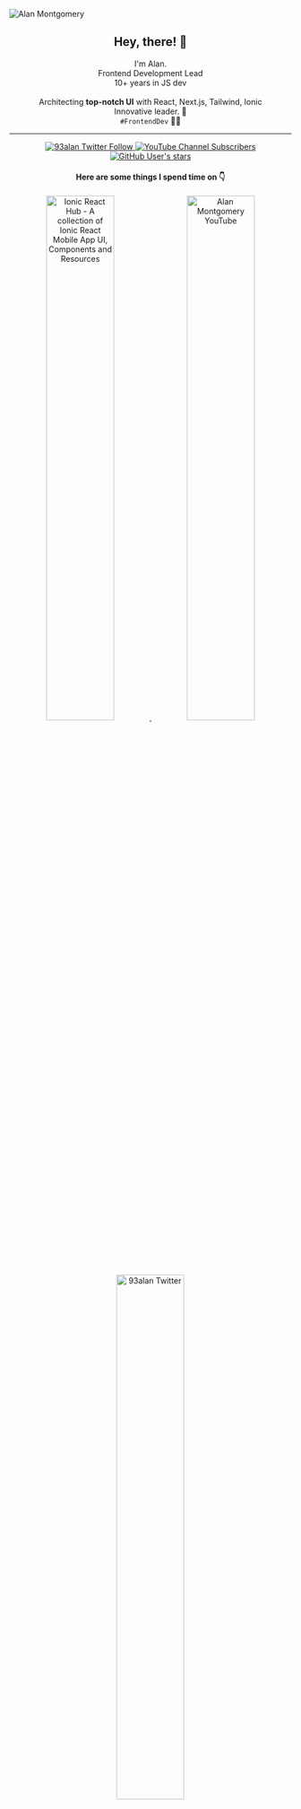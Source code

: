 ![Alan Montgomery](https://i.imgur.com/ARel8Gc.jpeg)

<h2 align="center">Hey, there! 👋</h2>

<p align="center">
  I'm Alan.<br/> Frontend Development Lead<br/>
  10+ years in JS dev
  <br/><br/>
  Architecting <strong>top-notch UI</strong> with React, Next.js, Tailwind, Ionic<br/>
  Innovative leader. 🚀<br/>
  <code>#FrontendDev</code> 🧙‍♂️
</p>

<hr />

<p align="center">
  <a href="https://twitter.com/intent/user?screen_name=93alan">
    <img alt="93alan Twitter Follow" src="https://img.shields.io/twitter/follow/93alan?color=3578e5&label=Twitter&logoColor=3578e5&style=for-the-badge&logo=Twitter">
  </a>
  <a href="https://youtube.com/alanmontgomery?sub_confirmation=1">
    <img alt="YouTube Channel Subscribers" src="https://img.shields.io/youtube/channel/subscribers/UCZm616WEhxNaysg3tRoZ96w?label=Youtube&logoColor=FFFFFF&style=for-the-badge&logo=Youtube">
  </a>
  
  <a href="https://youtube.com/alanmontgomery?sub_confirmation=1">
    <img alt="GitHub User's stars" src="https://img.shields.io/github/stars/alanmontgomery?color=FFFFFF&label=GITHUB&style=for-the-badge&logo=Github">
  </a>
</p>

<h4 align="center">Here are some things I spend time on 👇</h4>

<p align="center">
  <a href="https://ionicreacthub.com">
    <img width="49%" src="https://i.imgur.com/1LTXVk3.png" alt="Ionic React Hub - A collection of Ionic React Mobile App UI, Components and Resources" />
  </a>
  <a href="https://youtube.com/alanmontgomery?sub_confirmation=1">
    <img width="49%" src="https://i.imgur.com/tD63VDA.png" alt="Alan Montgomery YouTube" />
  </a>
</p>

<p align="center">
  <a href="https://twitter.com/intent/user?screen_name=93alan">
    <img width="49%" src="https://i.imgur.com/GfWZaMi.png" alt="93alan Twitter" />
  </a>
</p>
